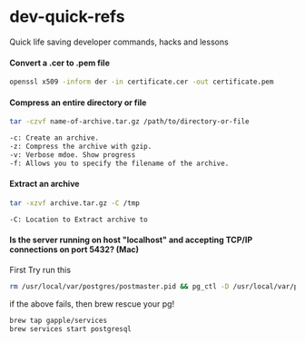 # dev-quick-refs
Quick life saving developer commands, hacks and lessons

#### Convert a .cer to .pem file

```bash
openssl x509 -inform der -in certificate.cer -out certificate.pem
```

#### Compress an entire directory or file
```bash
tar -czvf name-of-archive.tar.gz /path/to/directory-or-file
```
```txt
-c: Create an archive.
-z: Compress the archive with gzip.
-v: Verbose mdoe. Show progress
-f: Allows you to specify the filename of the archive.
```

#### Extract an archive
```bash
tar -xzvf archive.tar.gz -C /tmp
```
```txt
-C: Location to Extract archive to
```

#### Is the server running on host "localhost" and accepting TCP/IP connections on port 5432? (Mac)
First Try run this
```bash
rm /usr/local/var/postgres/postmaster.pid && pg_ctl -D /usr/local/var/postgres -l /usr/local/var/postgres/server.log start
```

if the above fails, then brew rescue your pg!
```bash
brew tap gapple/services
brew services start postgresql
```
